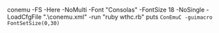 
conemu -FS -Here -NoMulti -Font "Consolas" -FontSize 18 -NoSingle -LoadCfgFile ".\conemu.xml" -run "ruby wthc.rb"
puts `ConEmuC -guimacro FontSetSize(0,30)`
